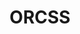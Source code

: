 ---
layout: home

title: ORCSS
titleTemplate: Um guia de CSS focado em simplicidade e escalabilidade

hero:
  name: ORCSS
  tagline: Um guia de CSS focado em simplicidade e escalabilidade
  actions:
    - theme: brand
      text: Guia
      link: /guide/
features:
  - title: 💡Simples
    details: Tem apenas o que é necessário.
  - title: ⚡️Flexível
    details: Pode ser adaptado como for melhor para o projeto.
  - title: 🛠️Escalável
    details: Facilita a manutenção, evita conflitos e acompanha naturalmente a evolução do CSS.
---